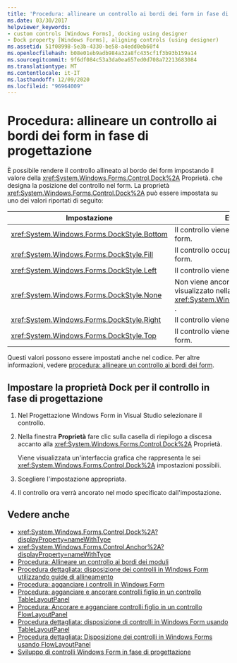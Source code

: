 ```yaml
---
title: 'Procedura: allineare un controllo ai bordi dei form in fase di progettazione'
ms.date: 03/30/2017
helpviewer_keywords:
- custom controls [Windows Forms], docking using designer
- Dock property [Windows Forms], aligning controls (using designer)
ms.assetid: 51f08998-5e3b-4330-be58-a4edd0eb60f4
ms.openlocfilehash: b08e01eb9adb984a32a8fc435cf1f3b93b159a14
ms.sourcegitcommit: 9f6df084c53a3da0ea657ed0d708a72213683084
ms.translationtype: MT
ms.contentlocale: it-IT
ms.lasthandoff: 12/09/2020
ms.locfileid: "96964009"
---
```

# <a name="how-to-align-a-control-to-the-edges-of-forms-at-design-time"></a>Procedura: allineare un controllo ai bordi dei form in fase di progettazione

È possibile rendere il controllo allineato al bordo dei form impostando il valore della <xref:System.Windows.Forms.Control.Dock%2A> Proprietà. che designa la posizione del controllo nel form. La proprietà <xref:System.Windows.Forms.Control.Dock%2A> può essere impostata su uno dei valori riportati di seguito:

|Impostazione|Effetto sul controllo|
|-------------|----------------------------|
|<xref:System.Windows.Forms.DockStyle.Bottom>|Il controllo viene ancorato alla parte inferiore del form.|
|<xref:System.Windows.Forms.DockStyle.Fill>|Il controllo occupa tutto lo spazio rimanente nel form.|
|<xref:System.Windows.Forms.DockStyle.Left>|Il controllo viene ancorato al lato sinistro del form.|
|<xref:System.Windows.Forms.DockStyle.None>|Non viene ancorato in alcun punto e viene visualizzato nella posizione specificata da <xref:System.Windows.Forms.Control.Location%2A> .|
|<xref:System.Windows.Forms.DockStyle.Right>|Il controllo viene ancorato al lato destro del form.|
|<xref:System.Windows.Forms.DockStyle.Top>|Il controllo viene ancorato alla parte superiore del form.|

Questi valori possono essere impostati anche nel codice. Per altre informazioni, vedere [procedura: allineare un controllo ai bordi dei form](how-to-align-a-control-to-the-edges-of-forms.md).

## <a name="set-the-dock-property-for-your-control-at-design-time"></a>Impostare la proprietà Dock per il controllo in fase di progettazione

1. Nel Progettazione Windows Form in Visual Studio selezionare il controllo.

2. Nella finestra **Proprietà** fare clic sulla casella di riepilogo a discesa accanto alla <xref:System.Windows.Forms.Control.Dock%2A> Proprietà.

     Viene visualizzata un'interfaccia grafica che rappresenta le sei <xref:System.Windows.Forms.Control.Dock%2A> impostazioni possibili.

3. Scegliere l'impostazione appropriata.

4. Il controllo ora verrà ancorato nel modo specificato dall'impostazione.

## <a name="see-also"></a>Vedere anche

- <xref:System.Windows.Forms.Control.Dock%2A?displayProperty=nameWithType>
- <xref:System.Windows.Forms.Control.Anchor%2A?displayProperty=nameWithType>
- [Procedura: Allineare un controllo ai bordi dei moduli](how-to-align-a-control-to-the-edges-of-forms.md)
- [Procedura dettagliata: disposizione dei controlli in Windows Form utilizzando guide di allineamento](walkthrough-arranging-controls-on-windows-forms-using-snaplines.md)
- [Procedura: agganciare i controlli in Windows Form](how-to-anchor-controls-on-windows-forms.md)
- [Procedura: agganciare e ancorare controlli figlio in un controllo TableLayoutPanel](how-to-anchor-and-dock-child-controls-in-a-tablelayoutpanel-control.md)
- [Procedura: Ancorare e agganciare controlli figlio in un controllo FlowLayoutPanel](how-to-anchor-and-dock-child-controls-in-a-flowlayoutpanel-control.md)
- [Procedura dettagliata: disposizione di controlli in Windows Form usando TableLayoutPanel](walkthrough-arranging-controls-on-windows-forms-using-a-tablelayoutpanel.md)
- [Procedura dettagliata: Disposizione dei controlli in Windows Forms usando FlowLayoutPanel](walkthrough-arranging-controls-on-windows-forms-using-a-flowlayoutpanel.md)
- [Sviluppo di controlli Windows Form in fase di progettazione](developing-windows-forms-controls-at-design-time.md)
